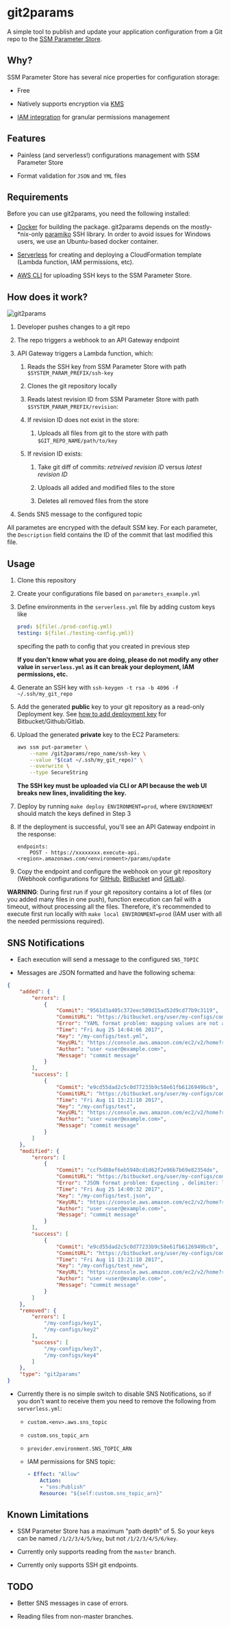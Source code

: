 # git2params

A simple tool to publish and update your application configuration from a Git repo to the [SSM Parameter Store](http://docs.aws.amazon.com/systems-manager/latest/userguide/systems-manager-paramstore.html).

## Why?

SSM Parameter Store has several nice properties for configuration storage:

* Free

* Natively supports encryption via [KMS](https://aws.amazon.com/kms/)

* [IAM integration](http://docs.aws.amazon.com/systems-manager/latest/userguide/sysman-paramstore-access.html) for granular permissions management

## Features

* Painless (and serverless!) configurations management with SSM Parameter Store

* Format validation for `JSON` and `YML` files

## Requirements

Before you can use git2params, you need the following installed:

* [Docker](https://docs.docker.com/engine/installation/) for building the package. git2params depends on the mostly-\*nix-only [paramiko](http://www.paramiko.org/) SSH library. In order to avoid issues for Windows users, we use an Ubuntu-based docker container.

* [Serverless](https://serverless.com/framework/docs/providers/aws/guide/installation/) for creating and deploying a CloudFormation template (Lambda function, IAM permissions, etc).

* [AWS CLI](https://aws.amazon.com/cli) for uploading SSH keys to the SSM Parameter Store.

## How does it work?

![git2params](images/git2prams.png)

1. Developer pushes changes to a git repo

2. The repo triggers a webhook to an API Gateway endpoint

3. API Gateway triggers a Lambda function, which:

    1. Reads the SSH key from SSM Parameter Store with path `$SYSTEM_PARAM_PREFIX/ssh-key`

    2. Clones the git repository locally

    3. Reads latest revision ID from SSM Parameter Store with path `$SYSTEM_PARAM_PREFIX/revision`:

    4. If revision ID does not exist in the store:

        1. Uploads all files from git to the store with path `$GIT_REPO_NAME/path/to/key`

    5. If revision ID exists:

        1. Take git diff of commits: *retreived revision ID* versus *latest revision ID*

        1. Uploads all added and modified files to the store

        1. Deletes all removed files from the store

4. Sends SNS message to the configured topic

All parametes are encryped with the default SSM key. For each parameter, the `Description` field contains the ID of the commit that last modified this file.

## Usage

1. Clone this repository

1. Create your configurations file based on `parameters_example.yml`

1. Define environments in the `serverless.yml` file by adding custom keys like

    ```yml
    prod: ${file(./prod-config.yml)
    testing: ${file(./testing-config.yml)}
    ```

   specifing the path to config that you created in previous step

    **If you don't know what you are doing, please do not modify any other value in `serverless.yml` as it can break your deployment, IAM permissions, etc.**

1. Generate an SSH key with `ssh-keygen -t rsa -b 4096 -f ~/.ssh/my_git_repo`

1. Add the generated **public** key to your git repository as a read-only Deployment key. See [how to add deployment key](https://support.deployhq.com/articles/repositories) for Bitbucket/Github/Gitlab.

1. Upload the generated **private** key to the EC2 Parameters:

    ```sh
    aws ssm put-parameter \
        --name /git2params/repo_name/ssh-key \
        --value "$(cat ~/.ssh/my_git_repo)" \
        --overwrite \
        --type SecureString
    ```

    **The SSH key must be uploaded via CLI or API because the web UI breaks new lines, invaliditing the key.**

1. Deploy by running `make deploy ENVIRONMENT=prod`, where `ENVIRONMENT` should match the keys defined in Step 3

1. If the deployment is successful, you'll see an API Gateway endpoint in the response:

    ```
    endpoints:
        POST - https://xxxxxxxx.execute-api.<region>.amazonaws.com/<environment>/params/update
    ```

1. Copy the endpoint and configure the webhook on your git repository (Webhook configurations for [GitHub](https://developer.github.com/webhooks/creating/), [BitBucket](https://confluence.atlassian.com/bitbucket/manage-webhooks-735643732.html#Managewebhooks-create_webhook) and [GitLab](https://docs.gitlab.com/ce/user/project/integrations/webhooks.html)).

**WARNING**: During first run if your git repository contains a lot of files (or you added many files in one push), function execution can fail with a timeout, without processing all the files. Therefore, it's recommended to execute first run locally with `make local ENVIRONMENT=prod` (IAM user with all the needed permissions required).

## SNS Notifications

* Each execution will send a message to the configured `SNS_TOPIC`

* Messages are JSON formatted and have the following schema:

```json
{
    "added": {
        "errors": [
            {
                "Commit": "9561d3a405c372eec509d15ad52d9cd77b9c3119",
                "CommitURL": "https://bitbucket.org/user/my-configs/commits/9561d3a405c372eec509d15ad52d9cd77b9c3119",
                "Error": "YAML format problem: mapping values are not allowed here\n in \"<string>\", line 1, column 5:\n c: x: f:\n ^",
                "Time": "Fri Aug 25 14:04:06 2017",
                "Key": "/my-configs/test.yml",
                "KeyURL": "https://console.aws.amazon.com/ec2/v2/home?region=us-east-1#Parameters:Name=[Equals]/my-configs/test.yml",
                "Author": "user <user@example.com>",
                "Message": "commit message"
            }
        ],
        "success": [
            {
                "Commit": "e9cd55dad2c5c0d77233b9c58e61fb6126949bcb",
                "CommitURL": "https://bitbucket.org/user/my-configs/commits/e9cd55dad2c5c0d77233b9c58e61fb6126949bcb",
                "Time": "Fri Aug 11 13:21:10 2017",
                "Key": "/my-configs/test",
                "KeyURL": "https://console.aws.amazon.com/ec2/v2/home?region=us-east-1#Parameters:Name=[Equals]/my-configs/test",
                "Author": "user <user@example.com>",
                "Message": "commit message"
            }
        ]
    },
    "modified": {
        "errors": [
            {
                "Commit": "ccf5d88ef6eb5940cd1d62f2e96b7b69e82354de",
                "CommitURL": "https://bitbucket.org/user/my-configs/commits/ccf5d88ef6eb5940cd1d62f2e96b7b69e82354de",
                "Error": "JSON format problem: Expecting , delimiter: line 3 column 2 (char 16)",
                "Time": "Fri Aug 25 14:00:32 2017",
                "Key": "/my-configs/test.json",
                "KeyURL": "https://console.aws.amazon.com/ec2/v2/home?region=us-east-1#Parameters:Name=[Equals]/my-configs/test.json",
                "Author": "user <user@example.com>",
                "Message": "commit message"
            }
        ],
        "success": [
            {
                "Commit": "e9cd55dad2c5c0d77233b9c58e61fb6126949bcb",
                "CommitURL": "https://bitbucket.org/user/my-configs/commits/e9cd55dad2c5c0d77233b9c58e61fb6126949bcb",
                "Time": "Fri Aug 11 13:21:10 2017",
                "Key": "/my-configs/test_new",
                "KeyURL": "https://console.aws.amazon.com/ec2/v2/home?region=us-east-1#Parameters:Name=[Equals]/my-configs/test_new",
                "Author": "user <user@example.com>",
                "Message": "commit message"
            }
        ]
    },
    "removed": {
        "errors": [
            "/my-configs/key1",
            "/my-configs/key2"
        ],
        "success": [
            "/my-configs/key3",
            "/my-configs/key4"
        ]
    },
    "type": "git2params"
}
```

* Currently there is no simple switch to disable SNS Notifications, so if you don't want to receive them you need to remove the following from `serverless.yml`:

  * `custom.<env>.aws.sns_topic`

  * `custom.sns_topic_arn`

  * `provider.environment.SNS_TOPIC_ARN`

  * IAM permissions for SNS topic:

    ```yml
    - Effect: "Allow"
        Action:
        - "sns:Publish"
        Resource: "${self:custom.sns_topic_arn}"
    ```

## Known Limitations

* SSM Parameter Store has a maximum "path depth" of 5. So your keys can be named `/1/2/3/4/5/key`, but not `/1/2/3/4/5/6/key`.

* Currently only supports reading from the `master` branch.

* Currently only supports SSH git endpoints.

## TODO

* Better SNS messages in case of errors.

* Reading files from non-master branches.
